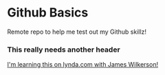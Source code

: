 # Github Basics

Remote repo to help me test out my Github skillz!

### This really needs another header

[I'm learning this on lynda.com with James Wilkerson!](http://www.lynda.com)
